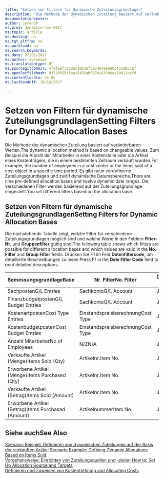 ```yaml
---
title: "Setzen von Filtern für dynamische Zuteilungsgrundlagen"
description: "Die Methode der dynamischen Zuteilung basiert auf veränderbaren Werten. Zum Beispiel die Anzahl der Mitarbeiter in einer Kostenstelle oder die Artikel eines Kostenträgers, die in einem bestimmten Zeitraum verkauft wurden. Es gibt neun vordefinierte Zuteilungsgrundlagen und zwölf dynamische Datumsbereiche. Die verschiedenen Filter werden basierend auf der Zuteilungsgrundlage eingestellt."
documentationcenter: 
author: SorenGP
ms.prod: dynamics-nav-2017
ms.topic: article
ms.devlang: na
ms.tgt_pltfrm: na
ms.workload: na
ms.search.keywords: 
ms.date: 07/01/2017
ms.author: sgroespe
ms.translationtype: HT
ms.sourcegitcommit: 4fefaef7380ac10836fcac404eea006f55d8556f
ms.openlocfilehash: 8372f855cfaa19456ab597e163006ae20411defd
ms.contentlocale: de-de
ms.lasthandoff: 10/16/2017

---
```

# <a name="setting-filters-for-dynamic-allocation-bases"></a><span data-ttu-id="210d1-106">Setzen von Filtern für dynamische Zuteilungsgrundlagen</span><span class="sxs-lookup"><span data-stu-id="210d1-106">Setting Filters for Dynamic Allocation Bases</span></span>
<span data-ttu-id="210d1-107">Die Methode der dynamischen Zuteilung basiert auf veränderbaren Werten.</span><span class="sxs-lookup"><span data-stu-id="210d1-107">The dynamic allocation method is based on changeable values.</span></span> <span data-ttu-id="210d1-108">Zum Beispiel die Anzahl der Mitarbeiter in einer Kostenstelle oder die Artikel eines Kostenträgers, die in einem bestimmten Zeitraum verkauft wurden.</span><span class="sxs-lookup"><span data-stu-id="210d1-108">For example, the number of employees in a cost center or the items sold of a cost object in a specific time period.</span></span> <span data-ttu-id="210d1-109">Es gibt neun vordefinierte Zuteilungsgrundlagen und zwölf dynamische Datumsbereiche.</span><span class="sxs-lookup"><span data-stu-id="210d1-109">There are nine pre-defined allocation bases and twelve dynamic date ranges.</span></span> <span data-ttu-id="210d1-110">Die verschiedenen Filter werden basierend auf der Zuteilungsgrundlage eingestellt.</span><span class="sxs-lookup"><span data-stu-id="210d1-110">You set different filters based on the allocation base.</span></span>  

## <a name="setting-filters-for-dynamic-allocation-bases"></a><span data-ttu-id="210d1-111">Setzen von Filtern für dynamische Zuteilungsgrundlagen</span><span class="sxs-lookup"><span data-stu-id="210d1-111">Setting Filters for Dynamic Allocation Bases</span></span>  
 <span data-ttu-id="210d1-112">Die nachstehende Tabelle zeigt, welche Filter für verschiedene Zuteilungsgrundlagen möglich sind und welche Werte in den Feldern **Filter-Nr.** und **Gruppenfilter** gültig sind.</span><span class="sxs-lookup"><span data-stu-id="210d1-112">The following table shows which filters are possible for different allocation bases and which values are valid in the **No. Filter** and **Group Filter** fields.</span></span> <span data-ttu-id="210d1-113">Drücken Sie F1 im Feld **Datenfiltercode**, um detaillierte Beschreibungen zu lesen.</span><span class="sxs-lookup"><span data-stu-id="210d1-113">Press F1 in the **Date Filter Code** field to read detailed descriptions.</span></span>  

|<span data-ttu-id="210d1-114">**Bemessungsgrundlage**</span><span class="sxs-lookup"><span data-stu-id="210d1-114">**Base**</span></span>|<span data-ttu-id="210d1-115">**Nr. Filter**</span><span class="sxs-lookup"><span data-stu-id="210d1-115">**No. Filter**</span></span>|<span data-ttu-id="210d1-116">**Datumsfiltercode**</span><span class="sxs-lookup"><span data-stu-id="210d1-116">**Date Filter Code**</span></span>|<span data-ttu-id="210d1-117">**Kostenstellenfilter**</span><span class="sxs-lookup"><span data-stu-id="210d1-117">**Cost Center Filter**</span></span>|<span data-ttu-id="210d1-118">**Kostenträgerfilter**</span><span class="sxs-lookup"><span data-stu-id="210d1-118">**Cost Object Filter**</span></span>|<span data-ttu-id="210d1-119">**Gruppenfilter**</span><span class="sxs-lookup"><span data-stu-id="210d1-119">**Group Filter**</span></span>|  
|--------------|----------------------------------------|----------------------------------------------|------------------------------------------------|------------------------------------------------|------------------------------------------|  
|<span data-ttu-id="210d1-120">Sachposten</span><span class="sxs-lookup"><span data-stu-id="210d1-120">G/L Entries</span></span>|<span data-ttu-id="210d1-121">Sachkonto</span><span class="sxs-lookup"><span data-stu-id="210d1-121">G/L Account</span></span>|<span data-ttu-id="210d1-122">Ja</span><span class="sxs-lookup"><span data-stu-id="210d1-122">Yes</span></span>|<span data-ttu-id="210d1-123">Ja</span><span class="sxs-lookup"><span data-stu-id="210d1-123">Yes</span></span>|<span data-ttu-id="210d1-124">Ja</span><span class="sxs-lookup"><span data-stu-id="210d1-124">Yes</span></span>|<span data-ttu-id="210d1-125">N/Z</span><span class="sxs-lookup"><span data-stu-id="210d1-125">N/A</span></span>|  
|<span data-ttu-id="210d1-126">Finanzbudgetposten</span><span class="sxs-lookup"><span data-stu-id="210d1-126">G/L Budget Entries</span></span>|<span data-ttu-id="210d1-127">Sachkonto</span><span class="sxs-lookup"><span data-stu-id="210d1-127">G/L Account</span></span>|<span data-ttu-id="210d1-128">Ja</span><span class="sxs-lookup"><span data-stu-id="210d1-128">Yes</span></span>|<span data-ttu-id="210d1-129">Ja</span><span class="sxs-lookup"><span data-stu-id="210d1-129">Yes</span></span>|<span data-ttu-id="210d1-130">Ja</span><span class="sxs-lookup"><span data-stu-id="210d1-130">Yes</span></span>|<span data-ttu-id="210d1-131">Finanzbudgetname</span><span class="sxs-lookup"><span data-stu-id="210d1-131">G/L Budget Name</span></span>|  
|<span data-ttu-id="210d1-132">Kostenartposten</span><span class="sxs-lookup"><span data-stu-id="210d1-132">Cost Type Entries</span></span>|<span data-ttu-id="210d1-133">Einstandspreisberechnung</span><span class="sxs-lookup"><span data-stu-id="210d1-133">Cost Type</span></span>|<span data-ttu-id="210d1-134">Ja</span><span class="sxs-lookup"><span data-stu-id="210d1-134">Yes</span></span>|<span data-ttu-id="210d1-135">Ja</span><span class="sxs-lookup"><span data-stu-id="210d1-135">Yes</span></span>|<span data-ttu-id="210d1-136">Ja</span><span class="sxs-lookup"><span data-stu-id="210d1-136">Yes</span></span>|<span data-ttu-id="210d1-137">N/Z</span><span class="sxs-lookup"><span data-stu-id="210d1-137">N/A</span></span>|  
|<span data-ttu-id="210d1-138">Kostenbudgetposten</span><span class="sxs-lookup"><span data-stu-id="210d1-138">Cost Budget Entries</span></span>|<span data-ttu-id="210d1-139">Einstandspreisberechnung</span><span class="sxs-lookup"><span data-stu-id="210d1-139">Cost Type</span></span>|<span data-ttu-id="210d1-140">Ja</span><span class="sxs-lookup"><span data-stu-id="210d1-140">Yes</span></span>|<span data-ttu-id="210d1-141">Ja</span><span class="sxs-lookup"><span data-stu-id="210d1-141">Yes</span></span>|<span data-ttu-id="210d1-142">Ja</span><span class="sxs-lookup"><span data-stu-id="210d1-142">Yes</span></span>|<span data-ttu-id="210d1-143">Budgetname</span><span class="sxs-lookup"><span data-stu-id="210d1-143">Budget Name</span></span>|  
|<span data-ttu-id="210d1-144">Anzahl Mitarbeiter</span><span class="sxs-lookup"><span data-stu-id="210d1-144">No of Employees</span></span>|<span data-ttu-id="210d1-145">N/Z</span><span class="sxs-lookup"><span data-stu-id="210d1-145">N/A</span></span>|<span data-ttu-id="210d1-146">Ja</span><span class="sxs-lookup"><span data-stu-id="210d1-146">Yes</span></span>|<span data-ttu-id="210d1-147">Ja</span><span class="sxs-lookup"><span data-stu-id="210d1-147">Yes</span></span>|<span data-ttu-id="210d1-148">Ja</span><span class="sxs-lookup"><span data-stu-id="210d1-148">Yes</span></span>|<span data-ttu-id="210d1-149">N/Z</span><span class="sxs-lookup"><span data-stu-id="210d1-149">N/A</span></span>|  
|<span data-ttu-id="210d1-150">Verkaufte Artikel (Menge)</span><span class="sxs-lookup"><span data-stu-id="210d1-150">Items Sold (Qty)</span></span>|<span data-ttu-id="210d1-151">Artikelnr.</span><span class="sxs-lookup"><span data-stu-id="210d1-151">Item No.</span></span>|<span data-ttu-id="210d1-152">Ja</span><span class="sxs-lookup"><span data-stu-id="210d1-152">Yes</span></span>|<span data-ttu-id="210d1-153">Ja</span><span class="sxs-lookup"><span data-stu-id="210d1-153">Yes</span></span>|<span data-ttu-id="210d1-154">Ja</span><span class="sxs-lookup"><span data-stu-id="210d1-154">Yes</span></span>|<span data-ttu-id="210d1-155">Lagerbuchungsgruppe</span><span class="sxs-lookup"><span data-stu-id="210d1-155">Inventory Posting Group</span></span>|  
|<span data-ttu-id="210d1-156">Erworbene Artikel (Menge)</span><span class="sxs-lookup"><span data-stu-id="210d1-156">Items Purchased (Qty)</span></span>|<span data-ttu-id="210d1-157">Artikelnr.</span><span class="sxs-lookup"><span data-stu-id="210d1-157">Item No.</span></span>|<span data-ttu-id="210d1-158">Ja</span><span class="sxs-lookup"><span data-stu-id="210d1-158">Yes</span></span>|<span data-ttu-id="210d1-159">Ja</span><span class="sxs-lookup"><span data-stu-id="210d1-159">Yes</span></span>|<span data-ttu-id="210d1-160">Ja</span><span class="sxs-lookup"><span data-stu-id="210d1-160">Yes</span></span>|<span data-ttu-id="210d1-161">Lagerbuchungsgruppe</span><span class="sxs-lookup"><span data-stu-id="210d1-161">Inventory Posting Group</span></span>|  
|<span data-ttu-id="210d1-162">Verkaufte Artikel (Betrag)</span><span class="sxs-lookup"><span data-stu-id="210d1-162">Items Sold (Amount)</span></span>|<span data-ttu-id="210d1-163">Artikelnr.</span><span class="sxs-lookup"><span data-stu-id="210d1-163">Item No.</span></span>|<span data-ttu-id="210d1-164">Ja</span><span class="sxs-lookup"><span data-stu-id="210d1-164">Yes</span></span>|<span data-ttu-id="210d1-165">Ja</span><span class="sxs-lookup"><span data-stu-id="210d1-165">Yes</span></span>|<span data-ttu-id="210d1-166">Ja</span><span class="sxs-lookup"><span data-stu-id="210d1-166">Yes</span></span>|<span data-ttu-id="210d1-167">Lagerbuchungsgruppe</span><span class="sxs-lookup"><span data-stu-id="210d1-167">Inventory Posting Group</span></span>|  
|<span data-ttu-id="210d1-168">Erworbene Artikel (Betrag)</span><span class="sxs-lookup"><span data-stu-id="210d1-168">Items Purchased (Amount)</span></span>|<span data-ttu-id="210d1-169">Artikelnummer</span><span class="sxs-lookup"><span data-stu-id="210d1-169">Item No.</span></span>|<span data-ttu-id="210d1-170">Ja</span><span class="sxs-lookup"><span data-stu-id="210d1-170">Yes</span></span>|<span data-ttu-id="210d1-171">Ja</span><span class="sxs-lookup"><span data-stu-id="210d1-171">Yes</span></span>|<span data-ttu-id="210d1-172">Ja</span><span class="sxs-lookup"><span data-stu-id="210d1-172">Yes</span></span>|<span data-ttu-id="210d1-173">Lagerbuchungsgruppe</span><span class="sxs-lookup"><span data-stu-id="210d1-173">Inventory Posting Group</span></span>|  

## <a name="see-also"></a><span data-ttu-id="210d1-174">Siehe auch</span><span class="sxs-lookup"><span data-stu-id="210d1-174">See Also</span></span>  
 <span data-ttu-id="210d1-175">[Szenario-Beispiel: Definieren von dynamischen Zuteilungen auf der Basis der verkauften Artikel](finance-scenario-example-defining-dynamic-allocations-based-on-items-sold.md) </span><span class="sxs-lookup"><span data-stu-id="210d1-175">[Scenario Example: Defining Dynamic Allocations Based on Items Sold](finance-scenario-example-defining-dynamic-allocations-based-on-items-sold.md) </span></span>  
 <span data-ttu-id="210d1-176">[Vorgehensweise: Einrichten von Zuteilungsquellen und -zielen](finance-how-to-set-up-allocation-source-and-targets.md) </span><span class="sxs-lookup"><span data-stu-id="210d1-176">[How to: Set Up Allocation Source and Targets](finance-how-to-set-up-allocation-source-and-targets.md) </span></span>  
 [<span data-ttu-id="210d1-177">Definieren und Zuweisen von Kosten</span><span class="sxs-lookup"><span data-stu-id="210d1-177">Defining and Allocating Costs</span></span>](finance-define-and-allocate-costs.md)

